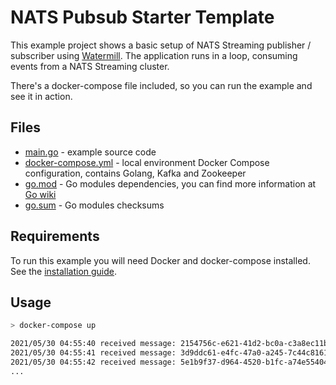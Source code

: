 # NATS Pubsub Starter Template

This example project shows a basic setup of NATS Streaming publisher / subscriber using [Watermill](https://watermill.io/). The application runs in a loop, consuming events from a NATS Streaming cluster.

There's a docker-compose file included, so you can run the example and see it in action.

## Files

- [main.go](main.go) - example source code
- [docker-compose.yml](docker-compose.yml) - local environment Docker Compose configuration, contains Golang, Kafka and Zookeeper
- [go.mod](go.mod) - Go modules dependencies, you can find more information at [Go wiki](https://github.com/golang/go/wiki/Modules)
- [go.sum](go.sum) - Go modules checksums

## Requirements

To run this example you will need Docker and docker-compose installed. See the [installation guide](https://docs.docker.com/compose/install/).

## Usage

```bash
> docker-compose up

2021/05/30 04:55:40 received message: 2154756c-e621-41d2-bc0a-c3a8ec11b19d, payload: Hello, world!
2021/05/30 04:55:41 received message: 3d9ddc61-e4fc-47a0-a245-7c44c81614e3, payload: Hello, world!
2021/05/30 04:55:42 received message: 5e1b9f37-d964-4520-b1fc-a74e55404ac3, payload: Hello, world!
...
```